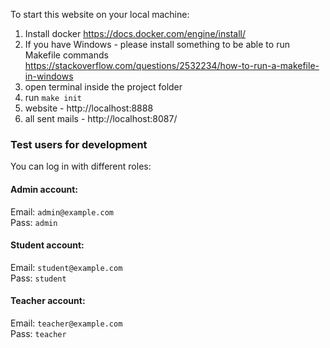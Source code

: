 To start this website on your local machine:

1. Install docker https://docs.docker.com/engine/install/
2. If you have Windows - please install something to be able to run Makefile commands https://stackoverflow.com/questions/2532234/how-to-run-a-makefile-in-windows
3. open terminal inside the project folder
4. run `make init`
5. website - http://localhost:8888
1. all sent mails - http://localhost:8087/

### Test users for development

You can log in with different roles:

#### Admin account:

Email: `admin@example.com`
<br>Pass: `admin`

#### Student account:

Email: `student@example.com`
<br>Pass: `student`

#### Teacher account:

Email: `teacher@example.com`
<br>Pass: `teacher`

